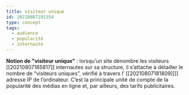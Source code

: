 ```yaml
---
title: visiteur unique
id: 20210807191354
type: concept
tags:
  - audience
  - popularité
  - internaute
---
```

            

**Notion de "visiteur unique"** : lorsqu’un site dénombre les visiteurs [[20210807185817]] internautes sur sa structure, il s’attache à détailler le nombre de “visiteurs uniques”, vérifié à travers l’ [[20210807181809]]]] adresse IP de l’ordinateur. C’est la principale unité de compte de la popularité des médias en ligne et, par ailleurs, des tarifs publicitaires.

